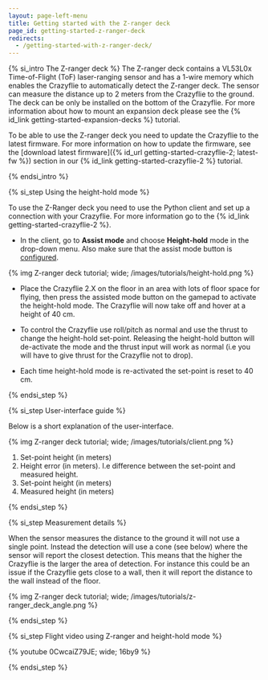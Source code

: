 ```yaml
---
layout: page-left-menu
title: Getting started with the Z-ranger deck
page_id: getting-started-z-ranger-deck
redirects:
  - /getting-started-with-z-ranger-deck/
---
```


{% si_intro The Z-ranger deck %}
The Z-ranger deck contains a VL53L0x Time-of-Flight (ToF) laser-ranging sensor and has a 1-wire memory which enables the Crazyflie to automatically detect the Z-ranger deck.
The sensor can measure the distance up to 2 meters from the Crazyflie to the ground. The deck can be only be installed on the bottom of the Crazyflie. For more information about how to mount an expansion deck please see the {% id_link getting-started-expansion-decks %} tutorial.

To be able to use the Z-ranger deck you need to update the Crazyflie to the latest firmware. For more information on how to update the firmware, see the [download latest firmware]({% id_url getting-started-crazyflie-2; latest-fw %}) section in our {% id_link getting-started-crazyflie-2 %} tutorial.

{% endsi_intro %}

{% si_step  Using the height-hold mode %}

To use the Z-Ranger deck you need to use the Python client and set up a connection with your Crazyflie.
For more information go to the {% id_link getting-started-crazyflie-2 %}.

* In the client, go to **Assist mode** and choose **Height-hold** mode in the drop-down menu. Also make sure that the assist mode button is [configured](https://www.bitcraze.io/documentation/repository/crazyflie-clients-python/master/userguides/userguide_client/#input-devices).

{% img Z-ranger deck tutorial; wide; /images/tutorials/height-hold.png %}

* Place the Crazyflie 2.X on the floor in an area with lots of floor space for flying, then
press the assisted mode button on the gamepad to activate the height-hold mode.
The Crazyflie will now take off and hover at a height of 40 cm.

* To control the Crazyflie use roll/pitch as normal and use the thrust to change
the height-hold set-point. Releasing the height-hold button will de-activate
the mode and the thrust input will work as normal (i.e you will have to give
thrust for the Crazyflie not to drop).

* Each time height-hold mode is re-activated the set-point is reset to 40 cm.

{% endsi_step %}

{% si_step  User-interface guide %}

Below is a short explanation of the user-interface.

{% img Z-ranger deck tutorial; wide; /images/tutorials/client.png %}

1. Set-point height (in meters)
2. Height error (in meters). I.e difference between the set-point and measured height.
3. Set-point height (in meters)
4. Measured height (in meters)

{% endsi_step %}


{% si_step  Measurement details %}

When the sensor measures the distance to the ground it will not use a single point.
Instead the detection will use a cone (see below) where the sensor will report the
closest detection. This means that the higher the Crazyflie is the larger the
area of detection. For instance this could be an issue if the Crazyflie gets
close to a wall, then it will report the distance to the wall instead of the
floor.

{% img Z-ranger deck tutorial; wide; /images/tutorials/z-ranger_deck_angle.png %}

{% endsi_step %}

{% si_step Flight video using Z-ranger and height-hold mode %}

{% youtube 0CwcaiZ79JE; wide; 16by9 %}

{% endsi_step %}
